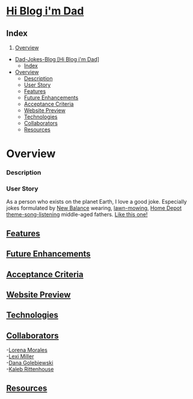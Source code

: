 # [Hi Blog i'm Dad](https://hi-blog-im-dad.herokuapp.com/login)

## Index

1. [Overview](#overview)

- [Dad-Jokes-Blog [Hi Blog i'm Dad]](#dad-jokes-blog-hi-blog-im-dad)
  - [Index](#index)
- [Overview](#overview)
    - [Description](#description)
    - [User Story](#user-story)
  - [Features](#features)
  - [Future Enhancements](#future-enhancements)
  - [Acceptance Criteria](#acceptance-criteria)
  - [Website Preview](#website-preview)
  - [Technologies](#technologies)
  - [Collaborators](#collaborators)
  - [Resources](#resources)

# Overview
### Description


### User Story
As a person who exists on the planet Earth, I love a good joke.  Especially jokes formulated by [New Balance](https://www.newbalance.com/pd/mx608v5/MX608V5-16450.html) wearing, [lawn-mowing](https://www.homedepot.com/p/Green-Machine-62V-Brushless-22-in-Electric-Cordless-Battery-Self-Propelled-Lawn-Mower-with-2-4-0-Ah-Batteries-and-Charger-GMSM6200/315397665?gclid=Cj0KCQjwkOqZBhDNARIsAACsbfIskcNmSVxmeNSw-sKIuRDkchmQVh7_COW8ivjpAy1llbkuu8_YAyMaAuFPEALw_wcB), [Home Depot theme-song-listening](https://www.youtube.com/watch?v=X-a1-T8VoUA) middle-aged fathers.  [Like this one!](/public/assets/dad-bodd.JPEG)

## [Features](#index) 

## [Future Enhancements](#index)

## [Acceptance Criteria](#index)

## [Website Preview](#index) 

## [Technologies](#index)

## [Collaborators](#index)
-[Lorena Morales](https://github.com/Lorena-RM)
<br>
-[Lexi Miller](https://github.com/Leximiller128)
<br>
-[Dana Golebiewski](https://github.com/danagolebiewski)
<br>
-[Kaleb Rittenhouse](https://github.com/kalebritt)

## [Resources](#index)
